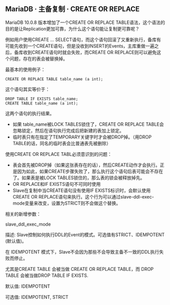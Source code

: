## MariaDB · 主备复制 · CREATE OR REPLACE


MariaDB 10.0.8 版本增加了一个CREATE OR REPLACE TABLE语法，这个语法的目的是让Replication更加可靠，为什么这个语句能让复制更可靠呢？  


例如用户使用CREATE … SELECT语句，而这个语句回滚了又重新执行，备库有可能先收到一个CREATE语句，但是没收到INSERT的Events，主库重做一遍之后，备库收到CREATE语句时就会失败，而CREATE OR REPLACE则可以避免这个问题，存在的表会被替换掉。  


最基本的使用例子：  

```LANG
CREATE OR REPLACE TABLE table_name (a int);

```


这个语句其实等价于：  

```LANG
DROP TABLE IF EXISTS table_name;
CREATE TABLE table_name (a int);

```


这两个语句的执行结果。  


* 如果 table_name被LOCK TABLES锁住了，CREATE OR REPLACE TABLE会忽略锁定，然后在语句执行完成后把新建的表加上锁定。
* 临时表只有在指定了TEMPORARY关键字时才会被DROP掉。（用DROP TABLE的话，同名的临时表会比普通表先被删除）



使用CREATE OR REPLACE TABL必须意识到的问题：  


* 表会首先被DROP掉（如果这张表存在的话），然后CREATE动作才会执行。正是因为如此，如果CREATE步骤失败了，那么执行这个语句后表可能会不存在了。如果表是被LOCK TABLES锁住的，那么表的锁会被释放掉先。
* OR REPLACE和IF EXISTS语句不可同时使用
* Slave在复制中当CREATE语句没有使用IF EXISTS标识时，会默认使用CREATE OR REPLACE语句来执行。这个行为可以通过slave-ddl-exec-mode变量来改变，设置为STRICT则不会做这个替换。



相关的新增参数：  


slave_ddl_exec_mode  


描述: Slave控制如何执行DDL的Event的模式。可选值有STRICT、IDEMPOTENT (默认值)。  


在 IDEMPOTENT 模式下，Slave不会因为那些不会导致主备不一致的DDL执行失败而停止。  


尤其是CREATE TABLE 会被当做 CREATE OR REPLACE TABLE，而 DROP TABLE 会被当做DROP TABLE IF EXISTS.  


默认值: IDEMPOTENT  


可选值: IDEMPOTENT, STRICT  

